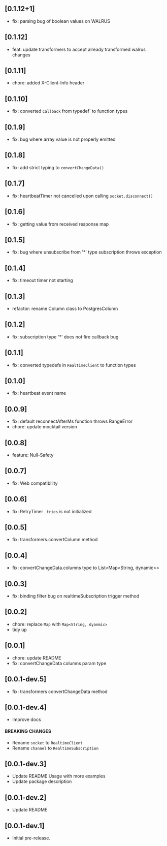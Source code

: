 ## [0.1.12+1]

- fix: parsing bug of boolean values on WALRUS

## [0.1.12]

- feat: update transformers to accept already transformed walrus changes

## [0.1.11]

- chore: added X-Client-Info header

## [0.1.10]

- fix: converted `Callback` from typedef` to function types

## [0.1.9]

- fix: bug where array value is not properly emitted

## [0.1.8]

- fix: add strict typing to `convertChangeData()`

## [0.1.7]

- fix: heartbeatTimer not cancelled upon calling `socket.disconnect()`

## [0.1.6]

- fix: getting value from received response map

## [0.1.5]

- fix: bug where unsubscribe from '\*' type subscription throws exception

## [0.1.4]

- fix: timeout timer not starting

## [0.1.3]

- refactor: rename Column class to PostgresColumn

## [0.1.2]

- fix: subscription type '\*' does not fire callback bug

## [0.1.1]

- fix: converted typedefs in `RealtimeClient` to function types

## [0.1.0]

- fix: heartbeat event name

## [0.0.9]

- fix: default reconnectAfterMs function throws RangeError
- chore: update mocktail version

## [0.0.8]

- feature: Null-Safety

## [0.0.7]

- fix: Web compatibility

## [0.0.6]

- fix: RetryTimer `_tries` is not initialized

## [0.0.5]

- fix: transformers.convertColumn method

## [0.0.4]

- fix: convertChangeData.columns type to List<Map<String, dynamic>>

## [0.0.3]

- fix: binding filter bug on realtimeSubscription trigger method

## [0.0.2]

- chore: replace `Map` with `Map<String, dyanmic>`
- tidy up

## [0.0.1]

- chore: update README
- fix: convertChangeData columns param type

## [0.0.1-dev.5]

- fix: transformers convertChangeData method

## [0.0.1-dev.4]

- Improve docs

#### BREAKING CHANGES

- Rename `socket` to `RealtimeClient`
- Rename `channel` to `RealtimeSubscription`

## [0.0.1-dev.3]

- Update README Usage with more examples
- Update package description

## [0.0.1-dev.2]

- Update README

## [0.0.1-dev.1]

- Initial pre-release.
